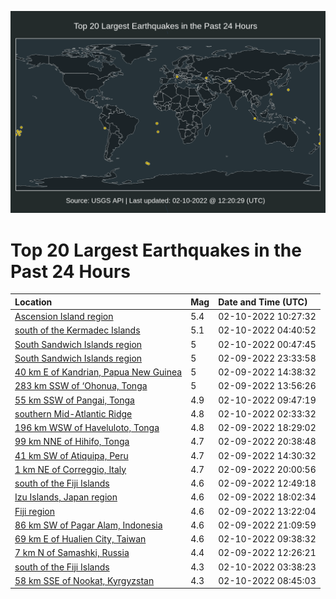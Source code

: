 ![Map](./map.png)

# Top 20 Largest Earthquakes in the Past 24 Hours

| Location | Mag | Date and Time (UTC) |
|:---|:---|:---|
| [Ascension Island region](https://earthquake.usgs.gov/earthquakes/eventpage/us7000gjme) | 5.4 | 02-10-2022 10:27:32 |
| [south of the Kermadec Islands](https://earthquake.usgs.gov/earthquakes/eventpage/us7000gjjs) | 5.1 | 02-10-2022 04:40:52 |
| [South Sandwich Islands region](https://earthquake.usgs.gov/earthquakes/eventpage/us7000gjiv) | 5 | 02-10-2022 00:47:45 |
| [South Sandwich Islands region](https://earthquake.usgs.gov/earthquakes/eventpage/us7000gjid) | 5 | 02-09-2022 23:33:58 |
| [40 km E of Kandrian, Papua New Guinea](https://earthquake.usgs.gov/earthquakes/eventpage/us7000gjch) | 5 | 02-09-2022 14:38:32 |
| [283 km SSW of ‘Ohonua, Tonga](https://earthquake.usgs.gov/earthquakes/eventpage/us7000gjca) | 5 | 02-09-2022 13:56:26 |
| [55 km SSW of Pangai, Tonga](https://earthquake.usgs.gov/earthquakes/eventpage/us7000gjma) | 4.9 | 02-10-2022 09:47:19 |
| [southern Mid-Atlantic Ridge](https://earthquake.usgs.gov/earthquakes/eventpage/us7000gjja) | 4.8 | 02-10-2022 02:33:32 |
| [196 km WSW of Haveluloto, Tonga](https://earthquake.usgs.gov/earthquakes/eventpage/us7000gjfs) | 4.8 | 02-09-2022 18:29:02 |
| [99 km NNE of Hihifo, Tonga](https://earthquake.usgs.gov/earthquakes/eventpage/us7000gjgy) | 4.7 | 02-09-2022 20:38:48 |
| [41 km SW of Atiquipa, Peru](https://earthquake.usgs.gov/earthquakes/eventpage/us7000gjc8) | 4.7 | 02-09-2022 14:30:32 |
| [1 km NE of Correggio, Italy](https://earthquake.usgs.gov/earthquakes/eventpage/us7000gjgg) | 4.7 | 02-09-2022 20:00:56 |
| [south of the Fiji Islands](https://earthquake.usgs.gov/earthquakes/eventpage/us7000gjby) | 4.6 | 02-09-2022 12:49:18 |
| [Izu Islands, Japan region](https://earthquake.usgs.gov/earthquakes/eventpage/us7000gjft) | 4.6 | 02-09-2022 18:02:34 |
| [Fiji region](https://earthquake.usgs.gov/earthquakes/eventpage/us7000gjc2) | 4.6 | 02-09-2022 13:22:04 |
| [86 km SW of Pagar Alam, Indonesia](https://earthquake.usgs.gov/earthquakes/eventpage/us7000gjh6) | 4.6 | 02-09-2022 21:09:59 |
| [69 km E of Hualien City, Taiwan](https://earthquake.usgs.gov/earthquakes/eventpage/us7000gjm9) | 4.6 | 02-10-2022 09:38:32 |
| [7 km N of Samashki, Russia](https://earthquake.usgs.gov/earthquakes/eventpage/us7000gjbv) | 4.4 | 02-09-2022 12:26:21 |
| [south of the Fiji Islands](https://earthquake.usgs.gov/earthquakes/eventpage/us7000gjjh) | 4.3 | 02-10-2022 03:38:23 |
| [58 km SSE of Nookat, Kyrgyzstan](https://earthquake.usgs.gov/earthquakes/eventpage/us7000gjm3) | 4.3 | 02-10-2022 08:45:03 |
